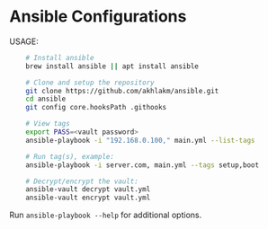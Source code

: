# Ansible Configurations

USAGE:

```sh
    # Install ansible
    brew install ansible || apt install ansible

    # Clone and setup the repository
    git clone https://github.com/akhlakm/ansible.git
    cd ansible
    git config core.hooksPath .githooks

    # View tags
    export PASS=<vault password>
    ansible-playbook -i "192.168.0.100," main.yml --list-tags

    # Run tag(s), example:
    ansible-playbook -i server.com, main.yml --tags setup,boot

    # Decrypt/encrypt the vault:
    ansible-vault decrypt vault.yml
    ansible-vault encrypt vault.yml
```

Run `ansible-playbook --help` for additional options.
